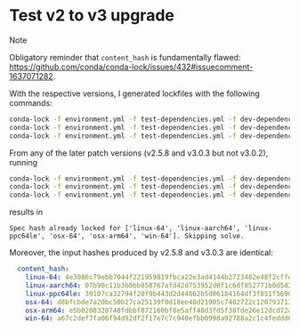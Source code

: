 # Test v2 to v3 upgrade

> [!NOTE]
> Obligatory reminder that `content_hash` is fundamentally flawed: <https://github.com/conda/conda-lock/issues/432#issuecomment-1637071282>.

With the respective versions, I generated lockfiles with the following commands:

```bash
conda-lock -f environment.yml -f test-dependencies.yml -f dev-dependencies.yml -f pyproject.toml --lockfile conda-lock-v2.5.8.yml
conda-lock -f environment.yml -f test-dependencies.yml -f dev-dependencies.yml -f pyproject.toml --lockfile conda-lock-v3.0.2.yml
conda-lock -f environment.yml -f test-dependencies.yml -f dev-dependencies.yml -f pyproject.toml --lockfile conda-lock-v3.0.3.yml
```

From any of the later patch versions (v2.5.8 and v3.0.3 but not v3.0.2), running

```bash
conda-lock -f environment.yml -f test-dependencies.yml -f dev-dependencies.yml -f pyproject.toml --lockfile conda-lock-v2.5.8.yml --check-input-hash
conda-lock -f environment.yml -f test-dependencies.yml -f dev-dependencies.yml -f pyproject.toml --lockfile conda-lock-v3.0.2.yml --check-input-hash
conda-lock -f environment.yml -f test-dependencies.yml -f dev-dependencies.yml -f pyproject.toml --lockfile conda-lock-v3.0.3.yml --check-input-hash
```

results in

```text
Spec hash already locked for ['linux-64', 'linux-aarch64', 'linux-ppc64le', 'osx-64', 'osx-arm64', 'win-64']. Skipping solve.
```

Moreover, the input hashes produced by v2.5.8 and v3.0.3 are identical:

```yaml
  content_hash:
    linux-64: 4e3086c79ebb7044f221959819fbca22e3ad4144b2723482e48f2cffef1cb948
    linux-aarch64: 07b90c11b3b0bb858767afd42d753952d0f1c6df852771b0d5d2d3f495628cfa
    linux-ppc64le: 39107ca32794f20f9b443d2d44862b5d06184164df3f851f56901fd0d69483e9
    osx-64: d8bfcbde7a20bc50b27ca25139f0d18ee48d21905c7482722c120793713144b1
    osx-arm64: e5b0208328748fdbbf872160bf8e5aff48d3fd5f38fde26e12dcd72a32d5a0d7
    win-64: a67c2def7fa06f94d92df2f17e7c7c940efbb0998a92788a2c1c4feddd605579
```
